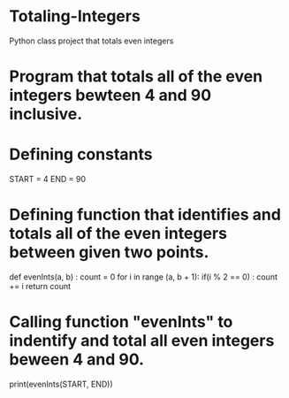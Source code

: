 # Totaling-Integers
Python class project that totals even integers

##
# Program that totals all of the even integers bewteen 4 and 90 inclusive.
#

# Defining constants
START = 4
END = 90

# Defining function that identifies and totals all of the even integers between given two points.
def evenInts(a, b) :
    count = 0
    for i in range (a, b + 1):
        if(i % 2 == 0) :
            count += i
    return count

# Calling function "evenInts" to indentify and total all even integers beween 4 and 90.
print(evenInts(START, END))
